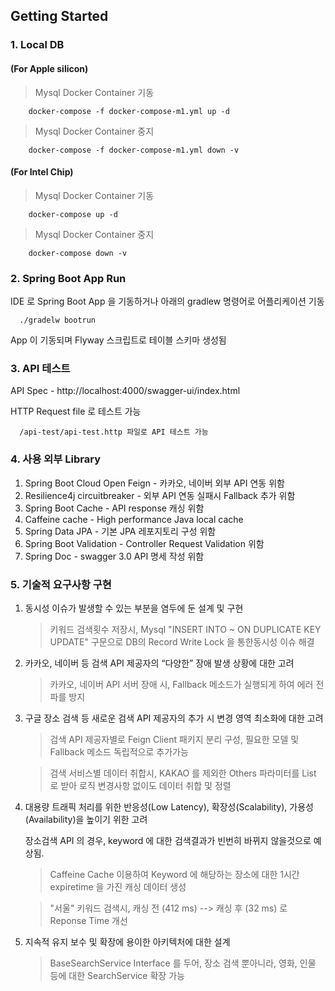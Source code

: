 ## Getting Started

### 1. Local DB
#### (For Apple silicon)

> Mysql Docker Container 기동
```
    docker-compose -f docker-compose-m1.yml up -d
```
>  Mysql Docker Container 중지
```
    docker-compose -f docker-compose-m1.yml down -v
```
#### (For Intel Chip)

> Mysql Docker Container 기동
```
    docker-compose up -d
```
>  Mysql Docker Container 중지
```
    docker-compose down -v
```
### 2. Spring Boot App Run
IDE 로 Spring Boot App 을 기동하거나 아래의 gradlew 명령어로 어플리케이션 기동
```
  ./gradelw bootrun
```
App 이 기동되며 Flyway 스크립트로 테이블 스키마 생성됨

### 3. API 테스트  
API Spec - http://localhost:4000/swagger-ui/index.html 

HTTP Request file 로 테스트 가능
```
  /api-test/api-test.http 파일로 API 테스트 가능
```

### 4. 사용 외부 Library
1. Spring Boot Cloud Open Feign - 카카오, 네이버 외부 API 연동 위함
2. Resilience4j circuitbreaker - 외부 API 연동 실패시 Fallback 추가 위함
3. Spring Boot Cache - API response 캐싱 위함
4. Caffeine cache - High performance Java local cache
5. Spring Data JPA - 기본 JPA 레포지토리 구성 위함
6. Spring Boot Validation - Controller Request Validation 위함
7. Spring Doc - swagger 3.0 API 명세 작성 위함

### 5. 기술적 요구사항 구현
1. 동시성 이슈가 발생할 수 있는 부분을 염두에 둔 설계 및 구현

    >키워드 검색횟수 저장시, Mysql "INSERT INTO ~ ON DUPLICATE KEY UPDATE" 구문으로 DB의 Record Write Lock 을 통한동시성 이슈 해결

  
2. 카카오, 네이버 등 검색 API 제공자의 “다양한” 장애 발생 상황에 대한 고려

    >카카오, 네이버 API 서버 장애 시, Fallback 메소드가 실행되게 하여 에러 전파를 방지

  
3. 구글 장소 검색 등 새로운 검색 API 제공자의 추가 시 변경 영역 최소화에 대한 고려

    >검색 API 제공자별로 Feign Client 패키지 분리 구성, 필요한 모델 및 Fallback 메소드 독립적으로 추가가능
  
    >검색 서비스별 데이터 취합시, KAKAO 를 제외한 Others 파라미터를 List 로 받아 로직 변경사항 없이도 데이터 취합 및 정렬

  
4. 대용량 트래픽 처리를 위한 반응성(Low Latency), 확장성(Scalability), 가용성(Availability)을 높이기 위한 고려

    장소검색 API 의 경우, keyword 에 대한 검색결과가 빈번히 바뀌지 않을것으로 예상됨. 
   >Caffeine Cache 이용하여 Keyword 에 해당하는 장소에 대한 1시간 expiretime 을 가진 캐싱 데이터 생성
    
   >"서울" 키워드 검색시, 캐싱 전 (412 ms) --> 캐싱 후 (32 ms) 로 Reponse Time 개선

  
5. 지속적 유지 보수 및 확장에 용이한 아키텍처에 대한 설계

    >BaseSearchService Interface 를 두어, 장소 검색 뿐아니라, 영화, 인물 등에 대한 SearchService 확장 가능
